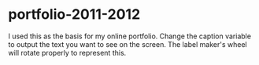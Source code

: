 portfolio-2011-2012
===================

I used this as the basis for my online portfolio. Change the caption variable to output the text you want to see on the screen. The label maker's wheel will rotate properly to represent this. 
